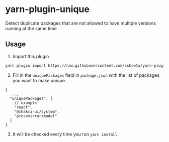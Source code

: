 # yarn-plugin-unique
Detect duplicate packages that are not allowed to have multiple versions running at the same time

## Usage

1. Import this plugin
```sh
yarn plugin import https://raw.githubusercontent.com/ishowta/yarn-plugin-unique/main/bundles/@yarnpkg/plugin-unique.js
```

2. Fill in the `uniquePackages` field in `package.json` with the list of packages you want to make unique.

```json5
{
  ...,
  "uniquePackages": [
    // example
    "react",
    "@chakra-ui/system",
    "prosemirror/model"
  ]
}
```

3. It will be checked every time you run `yarn install`.
